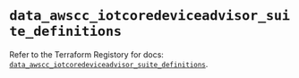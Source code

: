 # `data_awscc_iotcoredeviceadvisor_suite_definitions`

Refer to the Terraform Registory for docs: [`data_awscc_iotcoredeviceadvisor_suite_definitions`](https://registry.terraform.io/providers/hashicorp/awscc/0.70.0/docs/data-sources/iotcoredeviceadvisor_suite_definitions).
